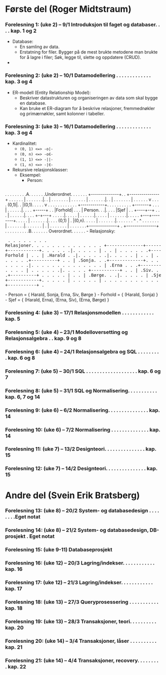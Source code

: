 # Første del (Roger Midtstraum)
### Forelesning 1: (uke 2) – 9/1 Introduksjon til faget og databaser. . . . kap. 1 og 2
 - Database:
   - En samling av data.
   - Erstatning for filer. Bygger på de mest brukte metodene man brukte for å lagre i filer; Søk, legge til, slette og oppdatere (CRUD).
 - 

### Forelesning 2: (uke 2) – 10/1 Datamodellering . . . . . . . . . . . . . kap. 3 og 4
 - ER-modell (Entity Relationship Model):
   - Beskriver datastrukturen og organiseringen av data som skal bygge en database.
   - Kan bruke et ER-diagram for å beskrive relasjoner, fremmednøkler og primærnøkler, samt kolonner i tabeller.

### Forelesning 3: (uke 3) – 16/1 Datamodellering . . . . . . . . . . . . . kap. 3 og 4
 - Kardinalitet:
   - `(0, 1) <=> -o|-`
   - `(0, n) <=> -o∈-`
   - `(1, 1) <=> -||-`
   - `(1, n) <=> -|∈-`
 - Rekursive relasjonsklasser:
   - Eksempel:
     - Person:
       <pre>
. . . . . . . . .A. . . . . . .Underordnet. . . .
. . . +--------------+. . +---------------+ . . .
. . . | . . . . . . .|. . | . . . . . . . | . . .
. . . | . . . . . . .|. . | . . . . . . . | . . .
. . . v . . . . (0,1)|. . |(0,1). . . . . v . . .
. . . . . . . . . +------------+. . . . . . . . .
. +-------+ . . . | . . . . . .|. . . . +-----+ .
. |Forhold| . . . | Person. . .|. . . . |Sjef | .
. +----+--+ . . . | . . . . . .|. . . . +-+---+ .
. . . .|. . . . . | . . . . . .|. . . . . | . . .
. . . .|. . . . . +---+--------+. . . . . | . . .
. . . .|. . . . (0,1) | . |(0,n). . . . . | . . .
. . . .|. . . . . . . ^ . ^ . . . . . . . | . . .
. . . .|. . . . . . . | . | . . . . . . . | . . .
. . . .+--------------+ . +---------------+ . . .
. . . . . . .B. . . . . . . Overordnet. . . . . .
       </pre>
     - Relasjonsky:
       <pre>
. . . . . . . . Relasjoner. . . . . . . .
. . . . . . +--------------+----------+ .
. +------------+. . . . . .|. . . . . | .
. | . . . . . .+-----------+. Forhold | .
. | .Harald . .|. . . . . .|. . . . . | .
. | . . . . . .|. . . . . .+----------+ .
. | .Sonja. . .+-------------+. . . . . .
. | . . . . . .|. . . . . . . . . . . . .
. | .Erna . . .+--------------+ . . . . .
. | . . . . . .|. . . . . +-----------+ .
. | .Siv. . . .+----------+ . . . . . | .
. | .Børge. . .|. . . . . | .Sjef . . | .
. +------------+. . . . . | . . . . . | .
. . . . . . . . . . . . . +-----------+ .
       </pre>
     - Person = { Harald, Sonja, Erna, Siv, Børge }
     - Forhold = { (Harald, Sonja) }
     - Sjef = { (Harald, Erna), (Erna, Siv), (Erna, Børge) }

### Forelesning 4: (uke 3) – 17/1 Relasjonsmodellen . . . . . . . . . . . . kap. 5
### Forelesning 5: (uke 4) – 23/1 Modelloversetting og Relasjonsalgebra . . kap. 9 og 8
### Forelesning 6: (uke 4) – 24/1 Relasjonsalgebra og SQL . . . . . . . . . kap. 6 og 8
### Forelesning 7: (uke 5) – 30/1 SQL . . . . . . . . . . . . . . . . . . . kap. 6 og 7
### Forelesning 8: (uke 5) – 31/1 SQL og Normalisering. . . . . . . . . . . kap. 6, 7 og 14
### Forelesning 9: (uke 6) – 6/2 Normalisering. . . . . . . . . . . . . . . kap. 14
### Forelesning 10: (uke 6) – 7/2 Normalisering . . . . . . . . . . . . . . kap. 14
### Forelesning 11: (uke 7) – 13/2 Designteori. . . . . . . . . . . . . . . kap. 15
### Forelesning 12: (uke 7) – 14/2 Designteori. . . . . . . . . . . . . . . kap. 15

# Andre del (Svein Erik Bratsberg)
### Forelesning 13: (uke 8) – 20/2 System- og databasedesign . . . . . . . .Eget notat
### Forelesning 14: (uke 8) – 21/2 System- og databasedesign, DB-prosjekt . Eget notat
### Forelesning 15: (uke 9-11) Databaseprosjekt
### Forelesning 16: (uke 12) – 20/3 Lagring/indekser. . . . . . . . . . . . kap. 16
### Forelesning 17: (uke 12) – 21/3 Lagring/indekser. . . . . . . . . . . . kap. 17
### Forelesning 18: (uke 13) – 27/3 Queryprosessering . . . . . . . . . . . kap. 18
### Forelesning 19: (uke 13) – 28/3 Transaksjoner, teori. . . . . . . . . . kap. 20
### Forelesning 20: (uke 14) – 3/4 Transaksjoner, låser . . . . . . . . . . kap. 21
### Forelesning 21: (uke 14) – 4/4 Transaksjoner, recovery. . . . . . . . . kap. 22
